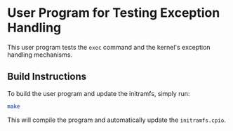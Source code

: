 # User Program for Testing Exception Handling

This user program tests the `exec` command and the kernel's exception handling mechanisms.

## Build Instructions

To build the user program and update the initramfs, simply run:

```bash
make
```

This will compile the program and automatically update the `initramfs.cpio`.